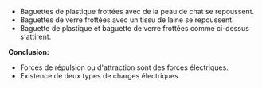 - Baguettes de plastique frottées avec de la peau de chat se repoussent.
- Baguettes de verre frottées avec un tissu de laine se repoussent.
- Baguette de plastique et baguette de verre frottées comme ci-dessus s'attirent.

**Conclusion:**
- Forces de répulsion ou d'attraction sont des forces électriques.
- Existence de deux types de charges électriques. 